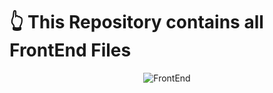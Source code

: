 # 👆 This Repository contains all FrontEnd Files
<p align="center"><img src="https://img.freepik.com/free-vector/front-end-word-concepts-banner-web-applications-programming_106317-84.jpg?w=740" alt="FrontEnd"/></p>
